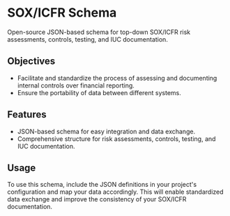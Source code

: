 # SOX/ICFR Schema

Open-source JSON-based schema for top-down SOX/ICFR risk assessments, controls, testing, and IUC documentation.

## Objectives

- Facilitate and standardize the process of assessing and documenting internal controls over financial reporting.
- Ensure the portability of data between different systems.

## Features

- JSON-based schema for easy integration and data exchange.
- Comprehensive structure for risk assessments, controls, testing, and IUC documentation.

## Usage

To use this schema, include the JSON definitions in your project's configuration and map your data accordingly. This will enable standardized data exchange and improve the consistency of your SOX/ICFR documentation.

